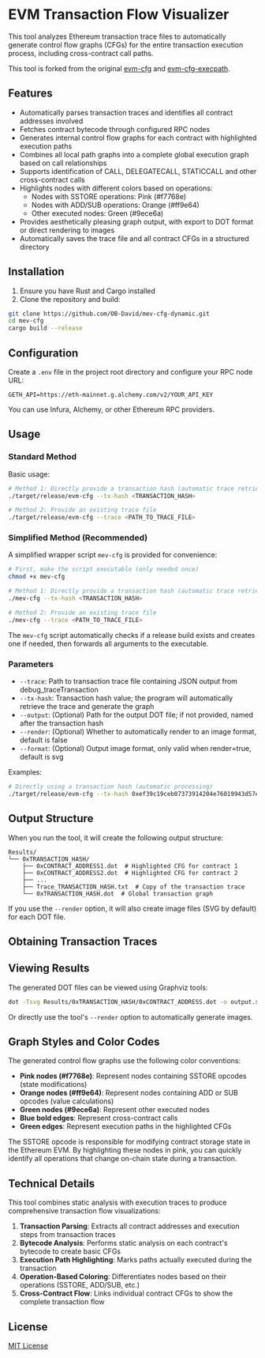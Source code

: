 # EVM Transaction Flow Visualizer

This tool analyzes Ethereum transaction trace files to automatically generate control flow graphs (CFGs) for the entire transaction execution process, including cross-contract call paths.

This tool is forked from the original [evm-cfg](https://github.com/plotchy/evm-cfg) and [evm-cfg-execpath](https://github.com/Avery76/evm-cfg-execpath).

## Features

- Automatically parses transaction traces and identifies all contract addresses involved
- Fetches contract bytecode through configured RPC nodes
- Generates internal control flow graphs for each contract with highlighted execution paths
- Combines all local path graphs into a complete global execution graph based on call relationships
- Supports identification of CALL, DELEGATECALL, STATICCALL and other cross-contract calls
- Highlights nodes with different colors based on operations:
  - Nodes with SSTORE operations: Pink (#f7768e)
  - Nodes with ADD/SUB operations: Orange (#ff9e64)
  - Other executed nodes: Green (#9ece6a)
- Provides aesthetically pleasing graph output, with export to DOT format or direct rendering to images
- Automatically saves the trace file and all contract CFGs in a structured directory

## Installation

1. Ensure you have Rust and Cargo installed
2. Clone the repository and build:

```bash
git clone https://github.com/OB-David/mev-cfg-dynamic.git
cd mev-cfg
cargo build --release
```

## Configuration

Create a `.env` file in the project root directory and configure your RPC node URL:

```
GETH_API=https://eth-mainnet.g.alchemy.com/v2/YOUR_API_KEY
```

You can use Infura, Alchemy, or other Ethereum RPC providers.

## Usage

### Standard Method

Basic usage:

```bash
# Method 1: Directly provide a transaction hash (automatic trace retrieval)
./target/release/evm-cfg --tx-hash <TRANSACTION_HASH>

# Method 2: Provide an existing trace file
./target/release/evm-cfg --trace <PATH_TO_TRACE_FILE>

```

### Simplified Method (Recommended)

A simplified wrapper script `mev-cfg` is provided for convenience:

```bash
# First, make the script executable (only needed once)
chmod +x mev-cfg

# Method 1: Directly provide a transaction hash (automatic trace retrieval)
./mev-cfg --tx-hash <TRANSACTION_HASH>

# Method 2: Provide an existing trace file
./mev-cfg --trace <PATH_TO_TRACE_FILE>
```

The `mev-cfg` script automatically checks if a release build exists and creates one if needed, then forwards all arguments to the executable.

### Parameters

- `--trace`: Path to transaction trace file containing JSON output from debug_traceTransaction
- `--tx-hash`: Transaction hash value; the program will automatically retrieve the trace and generate the graph
- `--output`: (Optional) Path for the output DOT file; if not provided, named after the transaction hash
- `--render`: (Optional) Whether to automatically render to an image format, default is false
- `--format`: (Optional) Output image format, only valid when render=true, default is svg

Examples:

```bash
# Directly using a transaction hash (automatic processing)
./target/release/evm-cfg --tx-hash 0xef39c19ceb07373914204e76019943d57e5c4e99760ec2a337a6e9d38a315fbc
```

## Output Structure

When you run the tool, it will create the following output structure:

```
Results/
└── 0xTRANSACTION_HASH/
    ├── 0xCONTRACT_ADDRESS1.dot  # Highlighted CFG for contract 1
    ├── 0xCONTRACT_ADDRESS2.dot  # Highlighted CFG for contract 2
    ├── ...
    ├── Trace_TRANSACTION_HASH.txt  # Copy of the transaction trace
    └── 0xTRANSACTION_HASH.dot  # Global transaction graph
```

If you use the `--render` option, it will also create image files (SVG by default) for each DOT file.

## Obtaining Transaction Traces


## Viewing Results

The generated DOT files can be viewed using Graphviz tools:

```bash
dot -Tsvg Results/0xTRANSACTION_HASH/0xCONTRACT_ADDRESS.dot -o output.svg
```

Or directly use the tool's `--render` option to automatically generate images.

## Graph Styles and Color Codes

The generated control flow graphs use the following color conventions:

- **Pink nodes (#f7768e)**: Represent nodes containing SSTORE opcodes (state modifications)
- **Orange nodes (#ff9e64)**: Represent nodes containing ADD or SUB opcodes (value calculations)
- **Green nodes (#9ece6a)**: Represent other executed nodes
- **Blue bold edges**: Represent cross-contract calls
- **Green edges**: Represent execution paths in the highlighted CFGs

The SSTORE opcode is responsible for modifying contract storage state in the Ethereum EVM. By highlighting these nodes in pink, you can quickly identify all operations that change on-chain state during a transaction.

## Technical Details

This tool combines static analysis with execution traces to produce comprehensive transaction flow visualizations:

1. **Transaction Parsing**: Extracts all contract addresses and execution steps from transaction traces
2. **Bytecode Analysis**: Performs static analysis on each contract's bytecode to create basic CFGs
3. **Execution Path Highlighting**: Marks paths actually executed during the transaction
4. **Operation-Based Coloring**: Differentiates nodes based on their operations (SSTORE, ADD/SUB, etc.)
5. **Cross-Contract Flow**: Links individual contract CFGs to show the complete transaction flow


## License

[MIT License](LICENSE)
